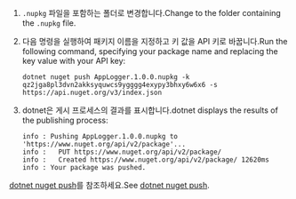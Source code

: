 1. <span data-ttu-id="b3859-101">`.nupkg` 파일을 포함하는 폴더로 변경합니다.</span><span class="sxs-lookup"><span data-stu-id="b3859-101">Change to the folder containing the `.nupkg` file.</span></span>

1. <span data-ttu-id="b3859-102">다음 명령을 실행하여 패키지 이름을 지정하고 키 값을 API 키로 바꿉니다.</span><span class="sxs-lookup"><span data-stu-id="b3859-102">Run the following command, specifying your package name and replacing the key value with your API key:</span></span>

    ```cli
    dotnet nuget push AppLogger.1.0.0.nupkg -k qz2jga8pl3dvn2akksyquwcs9ygggg4exypy3bhxy6w6x6 -s https://api.nuget.org/v3/index.json
    ```

1. <span data-ttu-id="b3859-103">dotnet은 게시 프로세스의 결과를 표시합니다.</span><span class="sxs-lookup"><span data-stu-id="b3859-103">dotnet displays the results of the publishing process:</span></span>

    ```output
    info : Pushing AppLogger.1.0.0.nupkg to 'https://www.nuget.org/api/v2/package'...
    info :   PUT https://www.nuget.org/api/v2/package/
    info :   Created https://www.nuget.org/api/v2/package/ 12620ms
    info : Your package was pushed.
    ```

<span data-ttu-id="b3859-104">[dotnet nuget push](/dotnet/core/tools/dotnet-nuget-push)를 참조하세요.</span><span class="sxs-lookup"><span data-stu-id="b3859-104">See [dotnet nuget push](/dotnet/core/tools/dotnet-nuget-push).</span></span>